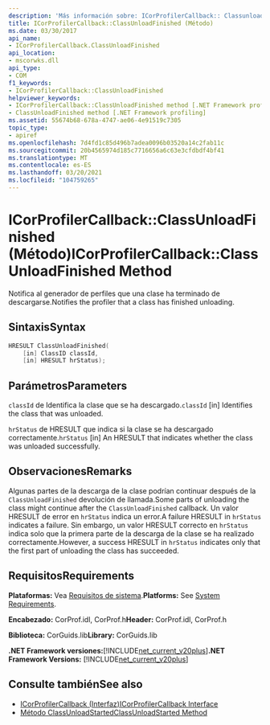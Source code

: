 ```yaml
---
description: 'Más información sobre: ICorProfilerCallback:: Classunloadfinished ((método)'
title: ICorProfilerCallback::ClassUnloadFinished (Método)
ms.date: 03/30/2017
api_name:
- ICorProfilerCallback.ClassUnloadFinished
api_location:
- mscorwks.dll
api_type:
- COM
f1_keywords:
- ICorProfilerCallback::ClassUnloadFinished
helpviewer_keywords:
- ICorProfilerCallback::ClassUnloadFinished method [.NET Framework profiling]
- ClassUnloadFinished method [.NET Framework profiling]
ms.assetid: 55674b68-678a-4747-ae06-4e91519c7305
topic_type:
- apiref
ms.openlocfilehash: 7d4fd1c85d496b7adea0096b03520a14c2fab11c
ms.sourcegitcommit: 20b4565974d185c7716656a6c63e3cfdbdf4bf41
ms.translationtype: MT
ms.contentlocale: es-ES
ms.lasthandoff: 03/20/2021
ms.locfileid: "104759265"
---
```

# <a name="icorprofilercallbackclassunloadfinished-method"></a><span data-ttu-id="7317b-103">ICorProfilerCallback::ClassUnloadFinished (Método)</span><span class="sxs-lookup"><span data-stu-id="7317b-103">ICorProfilerCallback::ClassUnloadFinished Method</span></span>

<span data-ttu-id="7317b-104">Notifica al generador de perfiles que una clase ha terminado de descargarse.</span><span class="sxs-lookup"><span data-stu-id="7317b-104">Notifies the profiler that a class has finished unloading.</span></span>  
  
## <a name="syntax"></a><span data-ttu-id="7317b-105">Sintaxis</span><span class="sxs-lookup"><span data-stu-id="7317b-105">Syntax</span></span>  
  
```cpp  
HRESULT ClassUnloadFinished(  
    [in] ClassID classId,  
    [in] HRESULT hrStatus);  
```  
  
## <a name="parameters"></a><span data-ttu-id="7317b-106">Parámetros</span><span class="sxs-lookup"><span data-stu-id="7317b-106">Parameters</span></span>

<span data-ttu-id="7317b-107">`classId` de Identifica la clase que se ha descargado.</span><span class="sxs-lookup"><span data-stu-id="7317b-107">`classId` [in] Identifies the class that was unloaded.</span></span>

<span data-ttu-id="7317b-108">`hrStatus` de HRESULT que indica si la clase se ha descargado correctamente.</span><span class="sxs-lookup"><span data-stu-id="7317b-108">`hrStatus` [in] An HRESULT that indicates whether the class was unloaded successfully.</span></span>
  
## <a name="remarks"></a><span data-ttu-id="7317b-109">Observaciones</span><span class="sxs-lookup"><span data-stu-id="7317b-109">Remarks</span></span>  

 <span data-ttu-id="7317b-110">Algunas partes de la descarga de la clase podrían continuar después de la `ClassUnloadFinished` devolución de llamada.</span><span class="sxs-lookup"><span data-stu-id="7317b-110">Some parts of unloading the class might continue after the `ClassUnloadFinished` callback.</span></span> <span data-ttu-id="7317b-111">Un valor HRESULT de error en `hrStatus` indica un error.</span><span class="sxs-lookup"><span data-stu-id="7317b-111">A failure HRESULT in `hrStatus` indicates a failure.</span></span> <span data-ttu-id="7317b-112">Sin embargo, un valor HRESULT correcto en `hrStatus` indica solo que la primera parte de la descarga de la clase se ha realizado correctamente.</span><span class="sxs-lookup"><span data-stu-id="7317b-112">However, a success HRESULT in `hrStatus` indicates only that the first part of unloading the class has succeeded.</span></span>  
  
## <a name="requirements"></a><span data-ttu-id="7317b-113">Requisitos</span><span class="sxs-lookup"><span data-stu-id="7317b-113">Requirements</span></span>  

 <span data-ttu-id="7317b-114">**Plataformas:** Vea [Requisitos de sistema](../../get-started/system-requirements.md).</span><span class="sxs-lookup"><span data-stu-id="7317b-114">**Platforms:** See [System Requirements](../../get-started/system-requirements.md).</span></span>  
  
 <span data-ttu-id="7317b-115">**Encabezado:** CorProf.idl, CorProf.h</span><span class="sxs-lookup"><span data-stu-id="7317b-115">**Header:** CorProf.idl, CorProf.h</span></span>  
  
 <span data-ttu-id="7317b-116">**Biblioteca:** CorGuids.lib</span><span class="sxs-lookup"><span data-stu-id="7317b-116">**Library:** CorGuids.lib</span></span>  
  
 <span data-ttu-id="7317b-117">**.NET Framework versiones:**[!INCLUDE[net_current_v20plus](../../../../includes/net-current-v20plus-md.md)]</span><span class="sxs-lookup"><span data-stu-id="7317b-117">**.NET Framework Versions:** [!INCLUDE[net_current_v20plus](../../../../includes/net-current-v20plus-md.md)]</span></span>  
  
## <a name="see-also"></a><span data-ttu-id="7317b-118">Consulte también</span><span class="sxs-lookup"><span data-stu-id="7317b-118">See also</span></span>

- [<span data-ttu-id="7317b-119">ICorProfilerCallback (Interfaz)</span><span class="sxs-lookup"><span data-stu-id="7317b-119">ICorProfilerCallback Interface</span></span>](icorprofilercallback-interface.md)
- [<span data-ttu-id="7317b-120">Método ClassUnloadStarted</span><span class="sxs-lookup"><span data-stu-id="7317b-120">ClassUnloadStarted Method</span></span>](icorprofilercallback-classunloadstarted-method.md)
